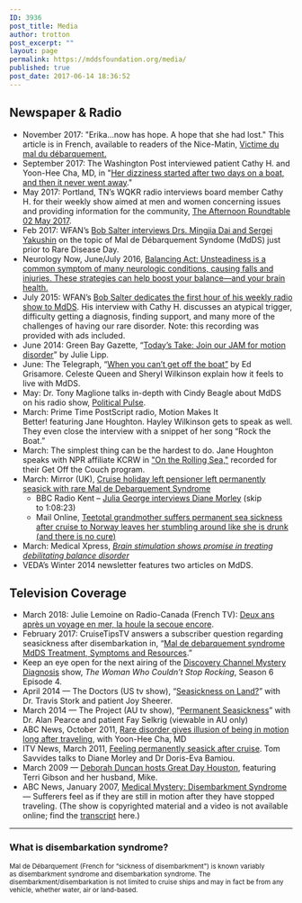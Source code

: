 ```yaml
---
ID: 3936
post_title: Media
author: trotton
post_excerpt: ""
layout: page
permalink: https://mddsfoundation.org/media/
published: true
post_date: 2017-06-14 18:36:52
---
```

<h2>Newspaper &amp; Radio</h2>
<ul>
 	<li>November 2017: "Erika…now has hope. A hope that she had lost." This article is in French, available to readers of the Nice-Matin, <a href="http://bit.ly/evillanding">Victime du mal du débarquement.</a></li>
 	<li>September 2017: The Washington Post interviewed patient Cathy H. and Yoon-Hee Cha, MD, in "<a href="https://www.washingtonpost.com/national/health-science/her-dizziness-started-after-two-days-on-a-boat-and-then-it-never-went-away/2017/09/29/6798b4ac-a20e-11e7-8cfe-d5b912fabc99_story.html">Her dizziness started after two days on a boat, and then it never went away</a>."</li>
 	<li>May 2017: Portland, TN’s WQKR radio interviews board member Cathy H. for their weekly show aimed at men and women concerning issues and providing information for the community, <a href="https://soundcloud.com/mdds-foundation/afternoon-roundtable-2017-05-02">The Afternoon Roundtable 02 May 2017</a>.</li>
 	<li>Feb 2017: WFAN’s <a href="https://soundcloud.com/mdds-foundation/wfan-mdds-7am-hour-2-26-17">Bob Salter interviews Drs. Mingjia Dai and Sergei Yakushin</a> on the topic of Mal de Débarquement Syndome (MdDS) just prior to Rare Disease Day.</li>
 	<li>Neurology Now, June/July 2016, <a href="http://journals.lww.com/neurologynow/Fulltext/2016/12030/Balancing_Act__Unsteadiness_is_a_common_symptom_of.18.aspx" target="_blank" rel="noopener noreferrer">Balancing Act: Unsteadiness is a common symptom of many neurologic conditions, causing falls and injuries. These strategies can help boost your balance—and your brain health.</a></li>
 	<li>July 2015: WFAN’s <a href="https://objects-us-west-1.dream.io/audiorecordings/BobSalter_WFAN%20July%202015.MP3" target="_blank" rel="noopener noreferrer">Bob Salter dedicates the first hour of his weekly radio show to MdDS</a>. His interview with Cathy H. discusses an atypical trigger, difficulty getting a diagnosis, finding support, and many more of the challenges of having our rare disorder. Note: this recording was provided with ads included.</li>
 	<li>June 2014: Green Bay Gazette, “<a title="Join our JAM motion disorder" href="https://www.greenbaypressgazette.com/story/news/local/2014/06/22/todays-take-join-our-jam-for-motion-disorder/11241147/" target="_blank" rel="noopener noreferrer">Today’s Take: Join our JAM for motion disorder</a>” by Julie Lipp.</li>
 	<li>June: The Telegraph, “<a title="Grisamore: When you can't get off the boat" href="http://www.macon.com/2014/06/17/3154661/when-you-cant-get-off-the-boat.html?sp=%2F99%2F148%2F" target="_blank" rel="noopener noreferrer">When you can’t get off the boat”</a> by Ed Grisamore. Celeste Queen and Sheryl Wilkinson explain how it feels to live with MdDS.</li>
 	<li>May: Dr. Tony Maglione talks in-depth with Cindy Beagle about MdDS on his radio show, <a title="Listen to the Recording" href="https://objects-us-west-1.dream.io/audiorecordings/Political%20Pulse%205_28_14.mp3" target="_blank" rel="noopener noreferrer">Political Pulse</a>.</li>
 	<li>March: Prime Time PostScript radio, Motion Makes It Better! featuring Jane Houghton. Hayley Wilkinson gets to speak as well. They even close the interview with a snippet of her song “Rock the Boat.”</li>
 	<li>March: The simplest thing can be the hardest to do. Jane Houghton speaks with NPR affiliate KCRW in <a href="http://www.kcrw.com/news-culture/shows/unfictional/get-off-the-couch/on-the-rolling-sea">"On the Rolling Sea,"</a> recorded for their Get Off the Couch program.</li>
 	<li>March: Mirror (UK), <a title="Cruise holiday left pensioner left permanently seasick" href="http://www.mirror.co.uk/news/uk-news/mal-de-debarquement-cruise-holiday-3208011" target="_blank" rel="noopener noreferrer">Cruise holiday left pensioner left permanently seasick with rare Mal de Debarquement Syndrome</a>
<ul>
 	<li>BBC Radio Kent – <a href="http://www.bbc.co.uk/programmes/p01sf2rw" target="_blank" rel="noopener noreferrer">Julia George interviews Diane Morley</a> (skip to 1:08:23)</li>
 	<li>Mail Online, <a href="http://dailym.ai/1g9Mxuy" target="_blank" rel="noopener noreferrer">Teetotal grandmother suffers permanent sea sickness after cruise to Norway leaves her stumbling around like she is drunk (and there is no cure)</a></li>
</ul>
</li>
 	<li>March: Medical Xpress, <a title="Brain stimulation shows promise" href="http://medicalxpress.com/news/2014-03-brain-debilitating-disorder.html" target="_blank" rel="noopener noreferrer"><em>Brain stimulation shows promise in treating debilitating balance disorder</em></a></li>
 	<li>VEDA’s Winter 2014 newsletter features two articles on MdDS.</li>
</ul>
<h2>Television Coverage</h2>
<ul>
 	<li>March 2018: Julie Lemoine on Radio-Canada (French TV): <a href="http://ici.radio-canada.ca/nouvelle/1089061/symptomes-mal-mer-dure-apres-voyage-mal-debarquement" target="_blank" rel="noopener">Deux ans après un voyage en mer, la houle la secoue encore</a>.</li>
 	<li>February 2017: CruiseTipsTV answers a subscriber question regarding seasickness after disembarkation in, “<a href="https://youtu.be/nE7kNqS-z2g">Mal de debarquement syndrome MdDS Treatment, Symptoms and Resources</a>.”</li>
 	<li>Keep an eye open for the next airing of the <a title="Video Coming Soon" href="http://www.tv.com/shows/mystery-diagnosis/the-woman-who-couldn-t-stop-rocking-1371164/" target="_blank" rel="noopener noreferrer">Discovery Channel Mystery Diagnosis</a> show, <em>The Woman Who Couldn’t Stop Rocking</em>, Season 6 Episode 4.</li>
 	<li>April 2014 — The Doctors (US tv show), “<a title="The Doctors: Seasickness on Land?" href="http://www.thedoctorstv.com/videolib/init/11412" target="_blank" rel="noopener noreferrer">Seasickness on Land?</a>” with Dr. Travis Stork and patient Joy Sheerer.</li>
 	<li>March 2014 — The Project (AU tv show), “<a title="Permanent Seasickness" href="http://tenplay.com.au/channel-ten/the-project/extra/season-5/permanent-seasickness" target="_blank" rel="noopener noreferrer">Permanent Seasickness</a>” with Dr. Alan Pearce and patient Fay Selkrig (viewable in AU only)</li>
 	<li>ABC News, October 2011, <a title="UCLA researchers are studying an underrecognized disorder, called Mal de Debarquement Syndrome, that affects healthy people after travel." href="http://abclocal.go.com/kabc/story?section=news/health&amp;id=8389660" target="_blank" rel="noopener noreferrer">Rare disorder gives illusion of being in motion long after traveling</a>, with Yoon-Hee Cha, MD</li>
 	<li>ITV News, March 2011, <a href="http://www.itv.com/news/meridian/update/2014-03-07/woman-gets-seasick-syndrome-after-cruise/" target="_blank" rel="noopener noreferrer">Feeling permanently seasick after cruise</a>. Tom Savvides talks to Diane Morley and Dr Doris-Eva Bamiou.</li>
 	<li>March 2009 — <a title="Great Day Houston segment with TerriG" href="http://youtu.be/eglbhkrbRRg" target="_blank" rel="noopener noreferrer">Deborah Duncan hosts Great Day Houston</a>, featuring Terri Gibson and her husband, Mike.</li>
 	<li>ABC News, January 2007, <a title="ABC Medical Mystery episode on MdDS" href="http://abcnews.go.com/video/playerIndex?id=4180415" target="_blank" rel="noopener noreferrer">Medical Mystery: Disembarkment Syndrome</a> — Sufferers feel as if they are still in motion after they have stopped traveling. (The show is copyrighted material and a video is not available online; find the <a href="http://abcnews.go.com/Health/story?id=2817081" target="_blank" rel="noopener noreferrer">transcript</a> here.)</li>
</ul>

<hr />

<h3>What is disembarkation syndrome?</h3>
<small>Mal de Débarquement (French for “sickness of disembarkment") is known variably as disembarkment syndrome and disembarkation syndrome. The disembarkment/disembarkation is not limited to cruise ships and may in fact be from any vehicle, whether water, air or land-based.</small>